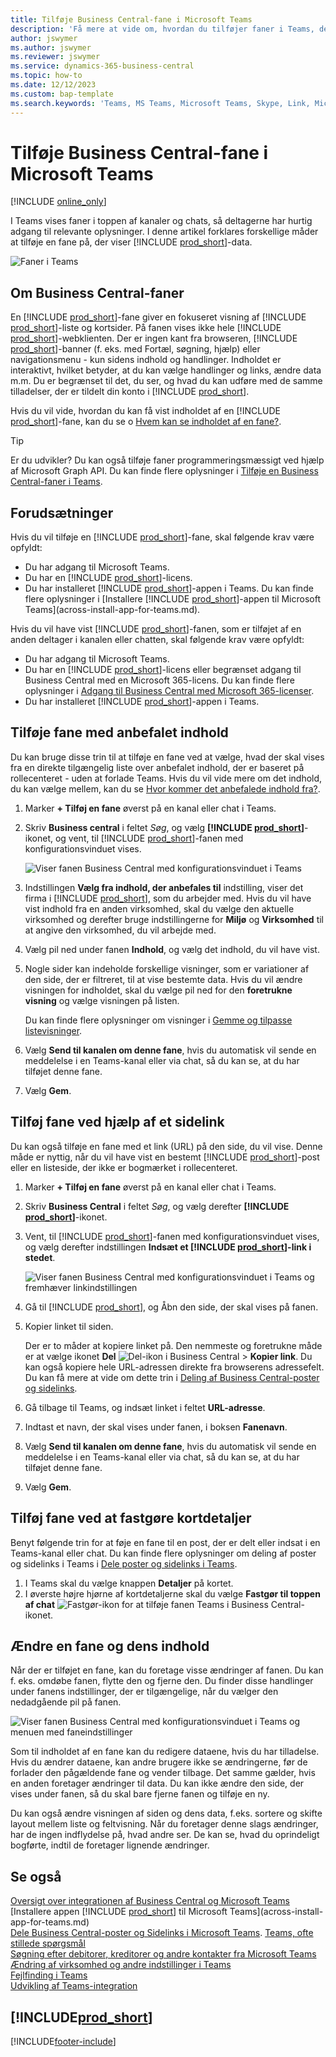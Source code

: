 ```yaml
---
title: Tilføje Business Central-fane i Microsoft Teams
description: 'Få mere at vide om, hvordan du tilføjer faner i Teams, der viser Business Central-sider.'
author: jswymer
ms.author: jswymer
ms.reviewer: jswymer
ms.service: dynamics-365-business-central
ms.topic: how-to
ms.date: 12/12/2023
ms.custom: bap-template
ms.search.keywords: 'Teams, MS Teams, Microsoft Teams, Skype, Link, Microsoft 365, collaborate, collaboration, teamwork, share records, tab'
---
```


# <a name="add-business-central-tab-in-microsoft-teams"></a>Tilføje Business Central-fane i Microsoft Teams

[!INCLUDE [online_only](includes/online_only.md)]

I Teams vises faner i toppen af kanaler og chats, så deltagerne har hurtig adgang til relevante oplysninger. I denne artikel forklares forskellige måder at tilføje en fane på, der viser [!INCLUDE [prod_short](includes/prod_short.md)]-data.

![Faner i Teams](media/teams-tabs-border.png)

## <a name="about-business-central-tabs"></a>Om Business Central-faner

En [!INCLUDE [prod_short](includes/prod_short.md)]-fane giver en fokuseret visning af [!INCLUDE [prod_short](includes/prod_short.md)]-liste og kortsider. På fanen vises ikke hele [!INCLUDE [prod_short](includes/prod_short.md)]-webklienten. Der er ingen kant fra browseren, [!INCLUDE [prod_short](includes/prod_short.md)]-banner (f. eks. med Fortæl, søgning, hjælp) eller navigationsmenu - kun sidens indhold og handlinger. Indholdet er interaktivt, hvilket betyder, at du kan vælge handlinger og links, ændre data m.m. Du er begrænset til det, du ser, og hvad du kan udføre med de samme tilladelser, der er tildelt din konto i [!INCLUDE [prod_short](includes/prod_short.md)].

Hvis du vil vide, hvordan du kan få vist indholdet af en [!INCLUDE [prod_short](includes/prod_short.md)]-fane, kan du se o [Hvem kan se indholdet af en fane?](/dynamics365/business-central/teams-faq?tabs=tabs#who-can-view).

> [!TIP]
> Er du udvikler? Du kan også tilføje faner programmeringsmæssigt ved hjælp af Microsoft Graph API. Du kan finde flere oplysninger i [Tilføje en Business Central-faner i Teams](/dynamics365/business-central/dev-itpro/developer/devenv-develop-for-teams-tabs).  

## <a name="prerequisites"></a>Forudsætninger

Hvis du vil tilføje en [!INCLUDE [prod_short](includes/prod_short.md)]-fane, skal følgende krav være opfyldt:

- Du har adgang til Microsoft Teams.
- Du har en [!INCLUDE [prod_short](includes/prod_short.md)]-licens.
- Du har installeret [!INCLUDE [prod_short](includes/prod_short.md)]-appen i Teams. Du kan finde flere oplysninger i [Installere [!INCLUDE [prod_short](includes/prod_short.md)]-appen til Microsoft Teams](across-install-app-for-teams.md).

Hvis du vil have vist [!INCLUDE [prod_short](includes/prod_short.md)]-fanen, som er tilføjet af en anden deltager i kanalen eller chatten, skal følgende krav være opfyldt:

- Du har adgang til Microsoft Teams.
- Du har en [!INCLUDE [prod_short](includes/prod_short.md)]-licens eller begrænset adgang til Business Central med en Microsoft 365-licens. Du kan finde flere oplysninger i [Adgang til Business Central med Microsoft 365-licenser](admin-access-with-m365-license.md).
- Du har installeret [!INCLUDE [prod_short](includes/prod_short.md)]-appen i Teams.

## <a name="add-tab-using-recommended-content"></a>Tilføje fane med anbefalet indhold

Du kan bruge disse trin til at tilføje en fane ved at vælge, hvad der skal vises fra en direkte tilgængelig liste over anbefalet indhold, der er baseret på rollecenteret - uden at forlade Teams. Hvis du vil vide mere om det indhold, du kan vælge mellem, kan du se [Hvor kommer det anbefalede indhold fra?](/dynamics365/business-central/teams-faq?tabs=tabs#where-does-the-recommended-content-come-from).

1. Marker **+ Tilføj en fane** øverst på en kanal eller chat i Teams.
2. Skriv **Business central** i feltet *Søg*, og vælg **[!INCLUDE [prod_short](includes/prod_short.md)]**-ikonet, og vent, til [!INCLUDE [prod_short](includes/prod_short.md)]-fanen med konfigurationsvinduet vises.

   ![Viser fanen Business Central med konfigurationsvinduet i Teams](media/teams-bc-tab-config-window.png)

3. Indstillingen **Vælg fra indhold, der anbefales til** indstilling, viser det firma i [!INCLUDE [prod_short](includes/prod_short.md)], som du arbejder med. Hvis du vil have vist indhold fra en anden virksomhed, skal du vælge den aktuelle virksomhed og derefter bruge indstillingerne for **Miljø** og **Virksomhed** til at angive den virksomhed, du vil arbejde med.
4. Vælg pil ned under fanen **Indhold**, og vælg det indhold, du vil have vist.

   <!-- The list shows all pages that are bookmarked on your role center in [!INCLUDE [prod_short](includes/prod_short.md)]. To learn more about the content that you can choose from, see [Where does the recommended content come from?](teams-faq.md#recommended-content).-->
5. Nogle sider kan indeholde forskellige visninger, som er variationer af den side, der er filtreret, til at vise bestemte data. Hvis du vil ændre visningen for indholdet, skal du vælge pil ned for den **foretrukne visning** og vælge visningen på listen.

   Du kan finde flere oplysninger om visninger i [Gemme og tilpasse listevisninger](ui-views.md).
6. Vælg **Send til kanalen om denne fane**, hvis du automatisk vil sende en meddelelse i en Teams-kanal eller via chat, så du kan se, at du har tilføjet denne fane.
7. Vælg **Gem**.

## <a name="add-tab-using-a-page-link"></a>Tilføj fane ved hjælp af et sidelink

Du kan også tilføje en fane med et link (URL) på den side, du vil vise. Denne måde er nyttig, når du vil have vist en bestemt [!INCLUDE [prod_short](includes/prod_short.md)]-post eller en listeside, der ikke er bogmærket i rollecenteret.

1. Marker **+ Tilføj en fane** øverst på en kanal eller chat i Teams.
2. Skriv **Business Central** i feltet *Søg*, og vælg derefter **[!INCLUDE [prod_short](includes/prod_short.md)]**-ikonet.
3. Vent, til [!INCLUDE [prod_short](includes/prod_short.md)]-fanen med konfigurationsvinduet vises, og vælg derefter indstillingen **Indsæt et [!INCLUDE [prod_short](includes/prod_short.md)]-link i stedet**.

   ![Viser fanen Business Central med konfigurationsvinduet i Teams og fremhæver linkindstillingen](media/teams-bc-tab-config-window-page-link.png)
4. Gå til [!INCLUDE [prod_short](includes/prod_short.md)], og Åbn den side, der skal vises på fanen.
5. Kopier linket til siden.

   Der er to måder at kopiere linket på. Den nemmeste og foretrukne måde er at vælge ikonet **Del** ![Del-ikon i Business Central](media/share-icon.png) > **Kopier link**. Du kan også kopiere hele URL-adressen direkte fra browserens adressefelt. Du kan få mere at vide om dette trin i [Deling af Business Central-poster og sidelinks](across-working-with-teams.md).

6. Gå tilbage til Teams, og indsæt linket i feltet **URL-adresse**.
7. Indtast et navn, der skal vises under fanen, i boksen **Fanenavn**.
8. Vælg **Send til kanalen om denne fane**, hvis du automatisk vil sende en meddelelse i en Teams-kanal eller via chat, så du kan se, at du har tilføjet denne fane.
9. Vælg **Gem**.

## <a name="add-tab-by-pinning-card-details"></a>Tilføj fane ved at fastgøre kortdetaljer

Benyt følgende trin for at føje en fane til en post, der er delt eller indsat i en Teams-kanal eller chat. Du kan finde flere oplysninger om deling af poster og sidelinks i Teams i [Dele poster og sidelinks i Teams](across-working-with-teams.md).

1. I Teams skal du vælge knappen **Detaljer** på kortet.
2. I øverste højre hjørne af kortdetaljerne skal du vælge **Fastgør til toppen af chat** ![Fastgør-ikon for at tilføje fanen Teams i Business Central](media/pin-teams.png)-ikonet.

## <a name="change-a-tab-and-its-content"></a>Ændre en fane og dens indhold

Når der er tilføjet en fane, kan du foretage visse ændringer af fanen. Du kan f. eks. omdøbe fanen, flytte den og fjerne den. Du finder disse handlinger under fanens indstillinger, der er tilgængelige, når du vælger den nedadgående pil på fanen.

![Viser fanen Business Central med konfigurationsvinduet i Teams og menuen med faneindstillinger](media/teams-bc-tab-config-window-options.png)

Som til indholdet af en fane kan du redigere dataene, hvis du har tilladelse. Hvis du ændrer dataene, kan andre brugere ikke se ændringerne, før de forlader den pågældende fane og vender tilbage. Det samme gælder, hvis en anden foretager ændringer til data. Du kan ikke ændre den side, der vises under fanen, så du skal bare fjerne fanen og tilføje en ny.

Du kan også ændre visningen af siden og dens data, f.eks. sortere og skifte layout mellem liste og feltvisning. Når du foretager denne slags ændringer, har de ingen indflydelse på, hvad andre ser. De kan se, hvad du oprindeligt bogførte, indtil de foretager lignende ændringer.

## <a name="see-also"></a>Se også

[Oversigt over integrationen af Business Central og Microsoft Teams](across-teams-overview.md)  
[Installere appen [!INCLUDE [prod_short](includes/prod_short.md)] til Microsoft Teams](across-install-app-for-teams.md)  
[Dele Business Central-poster og Sidelinks i Microsoft Teams](across-working-with-teams.md).
[Teams, ofte stillede spørgsmål](teams-faq.md)  
[Søgning efter debitorer, kreditorer og andre kontakter fra Microsoft Teams](across-search-contacts-teams.md)  
[Ændring af virksomhed og andre indstillinger i Teams](across-teams-settings.md)  
[Fejlfinding i Teams](admin-teams-troubleshooting.md)  
[Udvikling af Teams-integration](/dynamics365/business-central/dev-itpro/developer/devenv-develop-for-teams)  

## [!INCLUDE[prod_short](includes/free_trial_md.md)]  

[!INCLUDE[footer-include](includes/footer-banner.md)]
